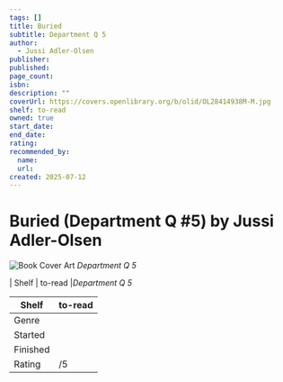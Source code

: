 ```yaml
---
tags: []
title: Buried
subtitle: Department Q 5
author:
  - Jussi Adler-Olsen
publisher:
published:
page_count:
isbn:
description: ""
coverUrl: https://covers.openlibrary.org/b/olid/OL28414938M-M.jpg
shelf: to-read
owned: true
start_date:
end_date:
rating:
recommended_by:
  name:
  url:
created: 2025-07-12
---
```


# Buried (Department Q #5) by Jussi Adler-Olsen

![Book Cover Art](https://covers.openlibrary.org/b/olid/OL28414938M-M.jpg)
_Department Q 5_

| Shelf | to-read |_Department Q 5_

| Shelf | to-read |
| --- | --- |
| Genre |  |
| Started |  |
| Finished |  |
| Rating | /5 |

